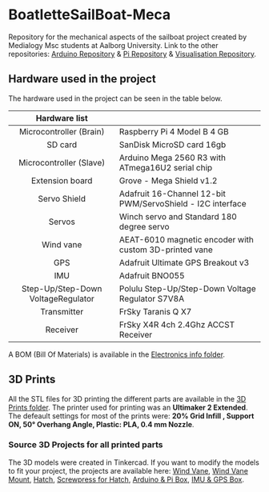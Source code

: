# BoatletteSailBoat-Meca
Repository for the mechanical aspects of the sailboat project created by Medialogy Msc students at Aalborg University. 
Link to the other repositories: [Arduino Repository](https://github.com/H8ste/SailBoatArduinoInterface) & [Pi Repository](https://github.com/H8ste/SailBoatROS) & [Visualisation Repository](https://github.com/H8ste/Boatplatform-visualisation).


## Hardware used in the project
The hardware used in the project can be seen in the table below. 

|            Hardware list           |                                                            |
|:----------------------------------:|------------------------------------------------------------|
| Microcontroller (Brain)            | Raspberry Pi 4 Model B 4 GB                                |
| SD card                            | SanDisk MicroSD card 16gb                                  |
| Microcontroller (Slave)            | Arduino Mega 2560 R3 with ATmega16U2 serial chip           |
| Extension board                    | Grove - Mega Shield v1.2                                   |
| Servo Shield                       | Adafruit 16-Channel 12-bit PWM/ServoShield - I2C interface |
| Servos                             | Winch servo and Standard 180 degree servo                  |
| Wind vane                          | AEAT-6010 magnetic encoder with custom 3D-printed vane     |
| GPS                                | Adafruit Ultimate GPS Breakout v3                          |
| IMU                                | Adafruit BNO055                                            |
| Step-Up/Step-Down VoltageRegulator | Polulu Step-Up/Step-Down Voltage Regulator S7V8A           |
| Transmitter                        | FrSky Taranis Q X7                                         |
| Receiver                           | FrSky X4R 4ch 2.4Ghz ACCST Receiver                        |

A BOM (Bill Of Materials) is available in the [Electronics info folder](https://github.com/H8ste/BoatletteSailBoat-Meca/tree/master/Electronics%20info). 


## 3D Prints 
All the STL files for 3D printing the different parts are available in the [3D Prints folder](https://github.com/H8ste/BoatletteSailBoat-Meca/tree/master/3D%20Prints). The printer used for printing was an **Ultimaker 2 Extended**. The defeault settings for most of the prints were: **20% Grid Infill , Support ON, 50° Overhang Angle, Plastic: PLA, 0.4 mm Nozzle**.


### Source 3D Projects for all printed parts
The 3D models were created in Tinkercad. If you want to modify the models to fit your project, the projects are available here: [Wind Vane](https://www.tinkercad.com/things/89tcWYWsKEA), [Wind Vane Mount](https://www.tinkercad.com/things/2fnjmZwuIq8), [Hatch](https://www.tinkercad.com/things/8WWAtZOIEZg), [Screwpress for Hatch](https://www.tinkercad.com/things/6mcEZHj0BVj), [Arduino & Pi Box](https://www.tinkercad.com/things/kBA1OZy1NIk), [IMU & GPS Box](https://www.tinkercad.com/things/99QlRKgLktw).


